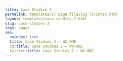 ```yaml
---
title: Case Studies 2
permalink: templates/{{ page.fileSlug }}/index.html
layout: templates/case-studies-2.html
slug: case-studies-2
tags: pages
seo:
  noindex: true
  title: Case Studies 2 — WX-ONE
  og:title: Case Studies 2 — WX-ONE
  twitter:title: Case Studies 2 — WX-ONE
---
```



